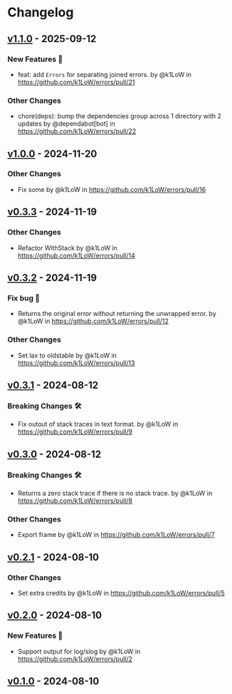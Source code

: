 # Changelog

## [v1.1.0](https://github.com/k1LoW/errors/compare/v1.0.0...v1.1.0) - 2025-09-12
### New Features 🎉
- feat: add `Errors` for separating joined errors. by @k1LoW in https://github.com/k1LoW/errors/pull/21
### Other Changes
- chore(deps): bump the dependencies group across 1 directory with 2 updates by @dependabot[bot] in https://github.com/k1LoW/errors/pull/22

## [v1.0.0](https://github.com/k1LoW/errors/compare/v0.3.3...v1.0.0) - 2024-11-20
### Other Changes
- Fix some by @k1LoW in https://github.com/k1LoW/errors/pull/16

## [v0.3.3](https://github.com/k1LoW/errors/compare/v0.3.2...v0.3.3) - 2024-11-19
### Other Changes
- Refactor WithStack by @k1LoW in https://github.com/k1LoW/errors/pull/14

## [v0.3.2](https://github.com/k1LoW/errors/compare/v0.3.1...v0.3.2) - 2024-11-19
### Fix bug 🐛
- Returns the original error without returning the unwrapped error. by @k1LoW in https://github.com/k1LoW/errors/pull/12
### Other Changes
- Set lax to oldstable by @k1LoW in https://github.com/k1LoW/errors/pull/13

## [v0.3.1](https://github.com/k1LoW/errors/compare/v0.3.0...v0.3.1) - 2024-08-12
### Breaking Changes 🛠
- Fix outout of stack traces in text format. by @k1LoW in https://github.com/k1LoW/errors/pull/9

## [v0.3.0](https://github.com/k1LoW/errors/compare/v0.2.1...v0.3.0) - 2024-08-12
### Breaking Changes 🛠
- Returns a zero stack trace if there is no stack trace. by @k1LoW in https://github.com/k1LoW/errors/pull/8
### Other Changes
- Export frame by @k1LoW in https://github.com/k1LoW/errors/pull/7

## [v0.2.1](https://github.com/k1LoW/errors/compare/v0.2.0...v0.2.1) - 2024-08-10
### Other Changes
- Set extra credits by @k1LoW in https://github.com/k1LoW/errors/pull/5

## [v0.2.0](https://github.com/k1LoW/errors/compare/v0.1.0...v0.2.0) - 2024-08-10
### New Features 🎉
- Support output for log/slog by @k1LoW in https://github.com/k1LoW/errors/pull/2

## [v0.1.0](https://github.com/k1LoW/errors/commits/v0.1.0) - 2024-08-10
